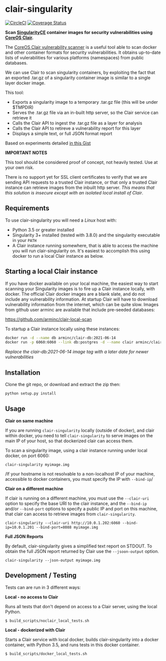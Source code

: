 # clair-singularity

[![CircleCI](https://circleci.com/gh/dtrudg/clair-singularity/tree/master.svg?style=svg)](https://circleci.com/gh/dtrudg/clair-singularity/tree/master)
[![Coverage Status](https://coveralls.io/repos/github/dtrudg/clair-singularity/badge.svg?branch=master)](https://coveralls.io/github/dtrudg/clair-singularity?branch=master)

__Scan [SingularityCE](http://sylabs.io/singularity/) container images for security vulnerabilities
using [CoreOS Clair](https://github.com/coreos/clair).__

The [CoreOS Clair vulnerability scanner](https://github.com/coreos/clair) is a useful tool able to scan docker and other container
formats for security vulnerabilities. It obtains up-to-date lists of vulerabilities for various
platforms (namespaces) from public databases.

We can use Clair to scan singularity containers, by exploiting the fact that an exported .tar.gz of a
singularity container image is similar to a single layer docker image.

This tool:

   * Exports a singularity image to a temporary .tar.gz file (this will be under $TMPDIR)
   * Serves the .tar.gz file via an in-built http server, so the Clair service can retrieve it
   * Calls the Clair API to ingest the .tar.gz file as a layer for analysis
   * Calls the Clair API to retireve a vulnerability report for this layer
   * Displays a simple text, or full JSON format report

Based on experiments detailed [in this Gist](https://gist.github.com/dctrud/479797e5f48cfe39cdb4b50a15e4c567)


__IMPORTANT NOTES__

This tool should be considered proof of concept, not heavily tested. Use at your own risk. 

There is no support yet for SSL client certificates to verify that we are sending API requests to a trusted
Clair instance, or that only a trusted Clair instance can retrieve images from the inbuilt http server.
*This means that this solution is insecure except with an isolated local install of Clair*.
 

## Requirements

To use clair-singularity you will need a _Linux_ host with:

  * Python 3.5 or greater installed
  * Singularity 3+ installed (tested with 3.8.0) and the singularity executable in your `PATH`
  * A Clair instance running somewhere, that is able to access the machine you will run 
  clair-singularity on. It's easiest to accomplish this using docker to run a local Clair instance as below.
  
  
## Starting a local Clair instance

If you have docker available on your local machine, the easiest way to start scanning your
Singularity images is to fire up a Clair instance locally, with docker. The official Clair docker images
are a blank slate, and do not include any vulnerability information. At startup Clair will have to
download vulnerability information from the internet, which can be quite slow. Images from github
user arminc are available that include pre-seeded databases:

https://github.com/arminc/clair-local-scan

To startup a Clair instance locally using these instances:

```bash
docker run -d --name db arminc/clair-db:2021-06-14
docker run -p 6060:6060 --link db:postgres -d --name clair arminc/clair-local-scan:v2.1.7_5125fde67edee46cb058a3feee7164af9645e07d
```

*Replace the clair-db:2021-06-14 image tag with a later date for newer vulnerabilities*


## Installation

Clone the git repo, or download and extract the zip then:

```bash
python setup.py install
```


## Usage

__Clair on same machine__


If you are running `clair-singularity` locally (outside of docker), and clair
within docker, you need to tell `clair-singularity` to serve images on the main
IP of your host, so that dockerized clair can access them.

To scan a singularity image, using a clair instance running under local docker, on
port 6060:

    clair-singularity myimage.img
    
/If your hostname is not resolvable to a non-localhost IP of your machine, accessible to
docker containers, you must specify the IP with `--bind-ip`/
    
__Clair on a different machine__

If clair is running on a different machine, you must use the `--clair-uri`
option to specify the base URI to the clair instance, and the `--bind-ip` and/or
`--bind-port` options to specify a public IP and port on this machine, that
clair can access to retrieve images from `clair-singularity`.

    clair-singularity --clair-uri http://10.0.1.202:6060 --bind-ip=10.0.1.201 --bind-port=8088 myimage.img

__Full JSON Reports__

By default, clair-singularity gives a simplified text report on STDOUT. To obtain the full JSON
report returned by Clair use the `--jsoon-output` option.

    clair-singularity --json-output myimage.img

## Development / Testing

Tests can are run in 3 different ways:

__Local - no access to Clair__

Runs all tests that don't depend on access to a Clair server, using the local Python.

    $ build_scripts/noclair_local_tests.sh

__Local - dockerized with Clair__

Starts a Clair service with local docker, builds clair-singularity into a docker container, with Python 3.5, and
runs tests in this docker container.

    $ build_scripts/docker_local_tests.sh
